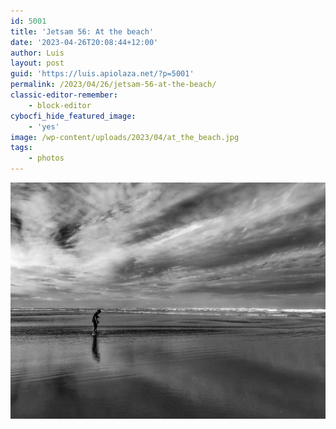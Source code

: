 ```yaml
---
id: 5001
title: 'Jetsam 56: At the beach'
date: '2023-04-26T20:08:44+12:00'
author: Luis
layout: post
guid: 'https://luis.apiolaza.net/?p=5001'
permalink: /2023/04/26/jetsam-56-at-the-beach/
classic-editor-remember:
    - block-editor
cybocfi_hide_featured_image:
    - 'yes'
image: /wp-content/uploads/2023/04/at_the_beach.jpg
tags:
    - photos
---
```


![Child walking on the beach on a cloudy day.](/assets/images/at_the_beach.jpg)
